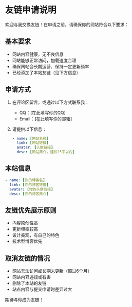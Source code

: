 # 友链申请说明

欢迎与我交换友链！在申请之前，请确保你的网站符合以下要求：

## 基本要求

- 网站内容健康，无不良信息
- 网站能够正常访问，加载速度合理
- 确保网站会长期运营，保持一定更新频率
- 已经添加了本站友链（见下方信息）

## 申请方式

1. 在评论区留言，或通过以下方式联系我：
   - QQ：[在此填写你的QQ]
   - Email：[在此填写你的邮箱]
   
2. 请提供以下信息：
   ```yaml
   - name: [网站名称]
     link: [网站链接]
     avatar: [头像链接]
     desc: [网站简介，建议25字以内]
   ```

## 本站信息

```yaml
- name: [你的博客名]
  link: [你的博客链接]
  avatar: [你的头像链接]
  desc: [你的博客简介]
```

## 友链优先展示原则

- 内容原创性高
- 更新频率较高
- 设计美观，有自己的特色
- 技术型博客优先

## 取消友链的情况

- 网站无法访问或长期未更新（超过6个月）
- 网站内容违规或有害
- 删除了本站的友链
- 站点内容与提交申请时差异过大

期待与你成为友链！